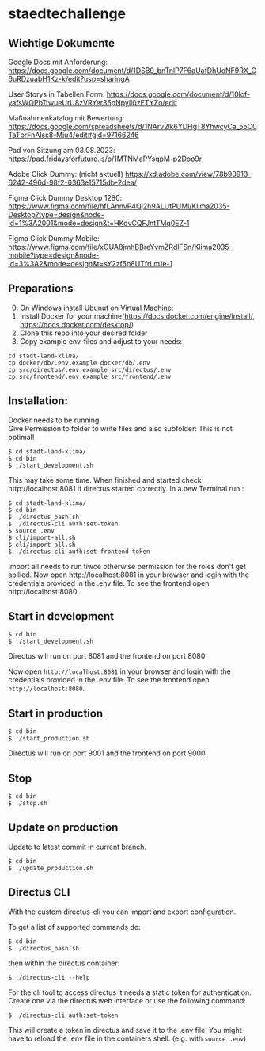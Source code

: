 # staedtechallenge

## Wichtige Dokumente
Google Docs mit Anforderung:
https://docs.google.com/document/d/1DSB9_bnTnlP7F6aUafDhUoNF9RX_G6uRDzuabH1Kz-k/edit?usp=sharingA

User Storys in Tabellen Form:
https://docs.google.com/document/d/10lof-yafsWQPbTtwueUrU8zVRYer35pNpyIi0zETYZo/edit

Maßnahmenkatalog mit Bewertung:
https://docs.google.com/spreadsheets/d/1NArv2lk6YDHgT8YhwcyCa_55C0TaTbrFnAlss8-Mju4/edit#gid=97166246

Pad von Sitzung am 03.08.2023:
https://pad.fridaysforfuture.is/p/1MTNMaPYsqpM-p2Doo9r

Adobe Click Dummy: (nicht aktuell)
https://xd.adobe.com/view/78b90913-6242-496d-98f2-6363e15715db-2dea/

Figma Click Dummy Desktop 1280:
https://www.figma.com/file/hfLAnnvP4Qj2h9ALUtPUMl/Klima2035-Desktop?type=design&node-id=1%3A2001&mode=design&t=HKdvCQFJntTMq0EZ-1

Figma Click Dummy Mobile:
https://www.figma.com/file/xOUA8jmhBBreYvmZRdlFSn/Klima2035-mobile?type=design&node-id=3%3A2&mode=design&t=sY2zf5p8UTfrLm1e-1


## Preparations
0. On Windows install Ubunut on Virtual Machine:
1. Install Docker for your machine(https://docs.docker.com/engine/install/, https://docs.docker.com/desktop/)
2. Clone this repo into your desired folder
3. Copy example env-files and adjust to your needs:
```
cd stadt-land-klima/
cp docker/db/.env.example docker/db/.env
cp src/directus/.env.example src/directus/.env
cp src/frontend/.env.example src/frontend/.env
```

## Installation: 
Docker needs to be running  
Give Permission to folder to write files and also subfolder: This is not optimal! 
```
$ cd stadt-land-klima/
$ cd bin
$ ./start_development.sh
```
This may take some time.
When finished and started check http://localhost:8081 if directus started correctly. 
In a new Terminal run :
```
$ cd stadt-land-klima/
$ cd bin
$ ./directus_bash.sh 
$ ./directus-cli auth:set-token
$ source .env
$ cli/import-all.sh
$ cli/import-all.sh
$ ./directus-cli auth:set-frontend-token 
```
Import all needs to run tiwce otherwise permission for the roles don't get apllied.
Now open http://localhost:8081 in your browser and login with the credentials provided in the .env file.
To see the frontend open http://localhost:8080.
## Start in development

```
$ cd bin
$ ./start_development.sh
```

Directus will run on port 8081 and the frontend on port 8080

Now open `http://localhost:8081` in your browser and login with the credentials provided in the .env file.
To see the frontend open `http://localhost:8080`.

## Start in production

```
$ cd bin
$ ./start_production.sh
```

Directus will run on port 9001 and the frontend on port 9000.

## Stop

```
$ cd bin
$ ./stop.sh
```

## Update on production

Update to latest commit in current branch.

```
$ cd bin
$ ./update_production.sh
```

## Directus CLI

With the custom directus-cli you can import and export configuration.

To get a list of supported commands do:

```
$ cd bin
$ ./directus_bash.sh
```

then within the directus container:

```
$ ./directus-cli --help
```

For the cli tool to access directus it needs a static token for authentication.
Create one via the directus web interface or use the following command:

```
$ ./directus-cli auth:set-token
```

This will create a token in directus and save it to the .env file.
You might have to reload the .env file in the containers shell. (e.g. with `source .env`)

